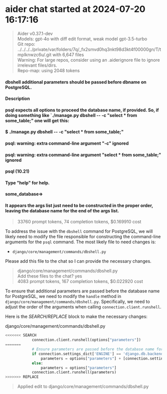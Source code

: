 
# aider chat started at 2024-07-20 16:17:16

> Aider v0.37.1-dev  
> Models: gpt-4o with diff edit format, weak model gpt-3.5-turbo  
> Git repo: ../../../../private/var/folders/7q/_fx2smvd0hq3nkt98d3kt4f00000gn/T/tmplknwzc6u/.git with 6,647 files  
> Warning: For large repos, consider using an .aiderignore file to ignore irrelevant files/dirs.  
> Repo-map: using 2048 tokens  

#### dbshell additional parameters should be passed before dbname on PostgreSQL.  
#### Description  
#### 	  
#### psql expects all options to proceed the database name, if provided. So, if doing something like `./manage.py dbshell -- -c "select * from some_table;" one will get this:  
#### $ ./manage.py dbshell -- -c "select * from some_table;"  
#### psql: warning: extra command-line argument "-c" ignored  
#### psql: warning: extra command-line argument "select * from some_table;" ignored  
#### psql (10.21)  
#### Type "help" for help.  
#### some_database=>  
#### It appears the args list just need to be constructed in the proper order, leaving the database name for the end of the args list.  
> 33760 prompt tokens, 74 completion tokens, $0.169910 cost  

To address the issue with the `dbshell` command for PostgreSQL, we will likely need to modify the file responsible for constructing the command-line arguments for the `psql` command. The most likely file to need changes is:

- `django/core/management/commands/dbshell.py`

Please add this file to the chat so I can provide the necessary changes.

> django/core/management/commands/dbshell.py  
> Add these files to the chat? yes  
> 4083 prompt tokens, 167 completion tokens, $0.022920 cost  

To ensure that additional parameters are passed before the database name for PostgreSQL, we need to modify the `handle` method in `django/core/management/commands/dbshell.py`. Specifically, we need to adjust the order of the arguments when calling `connection.client.runshell`.

Here is the *SEARCH/REPLACE* block to make the necessary changes:

django/core/management/commands/dbshell.py
```python
<<<<<<< SEARCH
            connection.client.runshell(options["parameters"])
=======
            # Ensure parameters are passed before the database name for PostgreSQL
            if connection.settings_dict['ENGINE'] == 'django.db.backends.postgresql':
                parameters = options["parameters"] + [connection.settings_dict['NAME']]
            else:
                parameters = options["parameters"]
            connection.client.runshell(parameters)
>>>>>>> REPLACE
```

> Applied edit to django/core/management/commands/dbshell.py  
